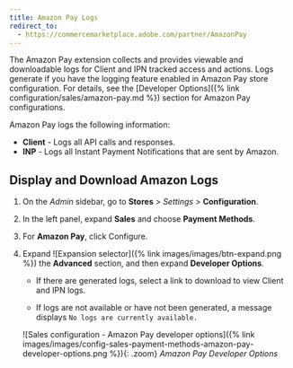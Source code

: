 ```yaml
---
title: Amazon Pay Logs
redirect_to:
  - https://commercemarketplace.adobe.com/partner/AmazonPay
---
```


The Amazon Pay extension collects and provides viewable and downloadable logs for Client and IPN tracked access and actions. Logs generate if you have the logging feature enabled in Amazon Pay store configuration. For details, see the [Developer Options]({% link configuration/sales/amazon-pay.md %}) section for Amazon Pay configurations.

Amazon Pay logs the following information:

- **Client** - Logs all API calls and responses.
- **INP** - Logs all Instant Payment Notifications that are sent by Amazon.

## Display and Download Amazon Logs

1. On the _Admin_ sidebar, go to **Stores** > _Settings_ > **Configuration**.

1. In the left panel, expand **Sales** and choose **Payment Methods**.

1. For **Amazon Pay**, click <span class="btn">Configure</span>.

1. Expand ![Expansion selector]({% link images/images/btn-expand.png %}) the **Advanced** section, and then expand **Developer Options**.

   - If there are generated logs, select a link to download to view Client and IPN logs.

   - If logs are not available or have not been generated, a message displays `No logs are currently available.`

    ![Sales configuration - Amazon Pay developer options]({% link images/images/config-sales-payment-methods-amazon-pay-developer-options.png %}){: .zoom}
    _Amazon Pay Developer Options_
